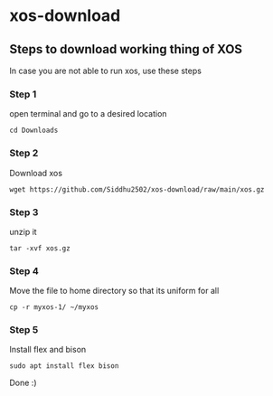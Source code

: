 # xos-download


## Steps to download working thing of XOS

In case you are not able to run xos, use these steps



### Step 1
open terminal and go to a desired location

```
cd Downloads
```

### Step 2

Download xos

```
wget https://github.com/Siddhu2502/xos-download/raw/main/xos.gz
```

### Step 3

unzip it

```
tar -xvf xos.gz
```

### Step 4

Move the file to home directory so that its uniform for all

```
cp -r myxos-1/ ~/myxos
```

### Step 5

Install flex and bison

```
sudo apt install flex bison
```



Done :)
